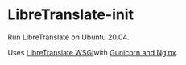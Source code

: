 # LibreTranslate-init
Run LibreTranslate on Ubuntu 20.04.

Uses [LibreTranslate WSGI](https://community.libretranslate.com/t/is-wsgi-currently-supported/24/3)with [Gunicorn and Nginx](https://www.digitalocean.com/community/tutorials/how-to-serve-flask-applications-with-gunicorn-and-nginx-on-ubuntu-18-04).

